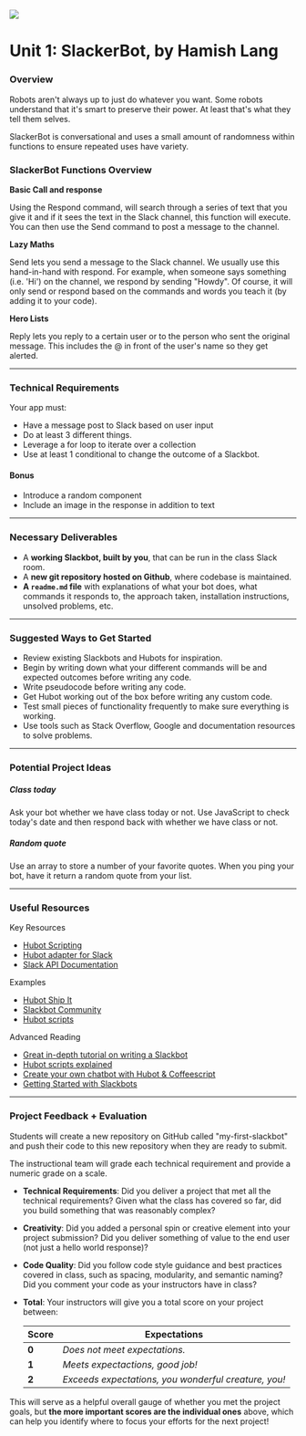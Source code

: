 # ![](https://i.pinimg.com/236x/28/92/73/2892734ea4a41e25c9c93bcce990e53c--lol-quotes-daily-quotes.jpg) 

# Unit 1: SlackerBot, by Hamish Lang

### Overview

Robots aren't always up to just do whatever you want. Some robots understand that it's smart to preserve their power. At least that's what they tell them selves.

SlackerBot is conversational and uses a small amount of randomness within functions to ensure repeated uses have variety. 


### SlackerBot Functions Overview

__Basic Call and response__

Using the Respond command, will search through a series of text that you give it and if it sees the text in the Slack channel, this function will execute. You can then use the Send command to post a message to the channel.

__Lazy Maths__

Send lets you send a message to the Slack channel. We usually use this hand-in-hand with respond. For example, when someone says something (i.e. 'Hi') on the channel, we respond by sending "Howdy". Of course, it will only send or respond based on the commands and words you teach it (by adding it to your code).

__Hero Lists__

Reply lets you reply to a certain user or to the person who sent the original message. This includes the @ in front of the user's name so they get alerted.


---

### Technical Requirements

Your app must:

* Have a message post to Slack based on user input
* Do at least 3 different things.
* Leverage a for loop to iterate over a collection
* Use at least 1 conditional to change the outcome of a Slackbot.

#### Bonus

* Introduce a random component
* Include an image in the response in addition to text

---

### Necessary Deliverables

* A **working Slackbot, built by you**, that can be run in the class Slack room.
* A **new git repository hosted on Github**, where codebase is maintained.
* **A ``readme.md`` file** with explanations of what your bot does, what commands it responds to, the approach taken, installation instructions, unsolved problems, etc.

---

### Suggested Ways to Get Started

* Review existing Slackbots and Hubots for inspiration.
* Begin by writing down what your different commands will be and expected outcomes before writing any code.
* Write pseudocode before writing any code.
* Get Hubot working out of the box before writing any custom code.
* Test small pieces of functionality frequently to make sure everything is working.
* Use tools such as Stack Overflow, Google and documentation resources to solve problems.

---

### Potential Project Ideas

##### Class today
Ask your bot whether we have class today or not. Use JavaScript to check today's date and then respond back with whether we have class or not.

##### Random quote
Use an array to store a number of your favorite quotes. When you ping your bot, have it return a random quote from your list.

---

### Useful Resources

Key Resources
* [Hubot Scripting](https://github.com/github/hubot/blob/master/docs/scripting.md)
* [Hubot adapter for Slack](https://github.com/slackhq/hubot-slack)
* [Slack API Documentation](https://api.slack.com/bot-users)

Examples
* [Hubot Ship It](https://github.com/hubot-scripts/hubot-shipit)
* [Slackbot Community](https://api.slack.com/community)
* [Hubot scripts](https://github.com/github/hubot-scripts)

Advanced Reading
* [Great in-depth tutorial on writing a Slackbot](http://www.michikono.com/2015/07/10/in-depth-tutorial-on-writing-a-slackbot/)
* [Hubot scripts explained](http://theprogrammingbutler.com/blog/archives/2011/10/28/hubot-scripts-explained/)
* [Create your own chatbot with Hubot & Coffeescript](http://www.slideshare.net/rscaduto/hubot-talk)
* [Getting Started with Slackbots](http://www.sitepoint.com/getting-started-slack-bots/)

---

### Project Feedback + Evaluation

Students will create a new repository on GitHub called "my-first-slackbot" and push their code to this new repository when they are ready to submit.

The instructional team will grade each technical requirement and provide a numeric grade on a scale.

* __Technical Requirements__: Did you deliver a project that met all the technical requirements? Given what the class has covered so far, did you build something that was reasonably complex?

* __Creativity__: Did you added a personal spin or creative element into your project submission? Did you deliver something of value to the end user (not just a hello world response)?

* __Code Quality__: Did you follow code style guidance and best practices covered in class, such as spacing, modularity, and semantic naming? Did you comment your code as your instructors have in class?

* __Total__: Your instructors will give you a total score on your project between:

    Score | Expectations
    ----- | ------------
    **0** | _Does not meet expectations._
    **1** | _Meets expectactions, good job!_
    **2** | _Exceeds expectations, you wonderful creature, you!_

This will serve as a helpful overall gauge of whether you met the project goals, but __the more important scores are the individual ones__ above, which can help you identify where to focus your efforts for the next project!
